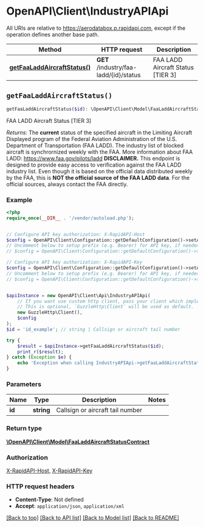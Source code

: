 # OpenAPI\Client\IndustryAPIApi

All URIs are relative to https://aerodatabox.p.rapidapi.com, except if the operation defines another base path.

| Method | HTTP request | Description |
| ------------- | ------------- | ------------- |
| [**getFaaLaddAircraftStatus()**](IndustryAPIApi.md#getFaaLaddAircraftStatus) | **GET** /industry/faa-ladd/{id}/status | FAA LADD Aircraft Status [TIER 3] |


## `getFaaLaddAircraftStatus()`

```php
getFaaLaddAircraftStatus($id): \OpenAPI\Client\Model\FaaLaddAircraftStatusContract
```

FAA LADD Aircraft Status [TIER 3]

*Returns:* The **current** status of the specified aircraft in the Limiting Aircraft Displayed program  of the Federal Aviation Administration of the U.S. Department of Transportation (FAA LADD).   The industry list of blocked aircraft is synchrornized weekly with the FAA.   More information about FAA LADD: https://www.faa.gov/pilots/ladd    **DISCLAIMER.** This endpoint is designed to provide easy access to verification against the FAA LADD industry list.  Even though it is based on the official data distributed weekly by the FAA, this is **NOT the official source  of the FAA LADD data**. For the official sources, always contact the FAA directly.

### Example

```php
<?php
require_once(__DIR__ . '/vendor/autoload.php');


// Configure API key authorization: X-RapidAPI-Host
$config = OpenAPI\Client\Configuration::getDefaultConfiguration()->setApiKey('X-RapidAPI-Host', 'YOUR_API_KEY');
// Uncomment below to setup prefix (e.g. Bearer) for API key, if needed
// $config = OpenAPI\Client\Configuration::getDefaultConfiguration()->setApiKeyPrefix('X-RapidAPI-Host', 'Bearer');

// Configure API key authorization: X-RapidAPI-Key
$config = OpenAPI\Client\Configuration::getDefaultConfiguration()->setApiKey('X-RapidAPI-Key', 'YOUR_API_KEY');
// Uncomment below to setup prefix (e.g. Bearer) for API key, if needed
// $config = OpenAPI\Client\Configuration::getDefaultConfiguration()->setApiKeyPrefix('X-RapidAPI-Key', 'Bearer');


$apiInstance = new OpenAPI\Client\Api\IndustryAPIApi(
    // If you want use custom http client, pass your client which implements `GuzzleHttp\ClientInterface`.
    // This is optional, `GuzzleHttp\Client` will be used as default.
    new GuzzleHttp\Client(),
    $config
);
$id = 'id_example'; // string | Callsign or aircraft tail number

try {
    $result = $apiInstance->getFaaLaddAircraftStatus($id);
    print_r($result);
} catch (Exception $e) {
    echo 'Exception when calling IndustryAPIApi->getFaaLaddAircraftStatus: ', $e->getMessage(), PHP_EOL;
}
```

### Parameters

| Name | Type | Description  | Notes |
| ------------- | ------------- | ------------- | ------------- |
| **id** | **string**| Callsign or aircraft tail number | |

### Return type

[**\OpenAPI\Client\Model\FaaLaddAircraftStatusContract**](../Model/FaaLaddAircraftStatusContract.md)

### Authorization

[X-RapidAPI-Host](../../README.md#X-RapidAPI-Host), [X-RapidAPI-Key](../../README.md#X-RapidAPI-Key)

### HTTP request headers

- **Content-Type**: Not defined
- **Accept**: `application/json`, `application/xml`

[[Back to top]](#) [[Back to API list]](../../README.md#endpoints)
[[Back to Model list]](../../README.md#models)
[[Back to README]](../../README.md)
